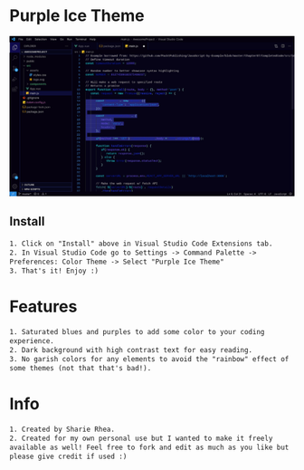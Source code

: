 # Purple Ice Theme

![Purple Ice Theme Example Image](/PurpleIceExample.jpeg)

## Install
    1. Click on "Install" above in Visual Studio Code Extensions tab.
    2. In Visual Studio Code go to Settings -> Command Palette -> Preferences: Color Theme -> Select "Purple Ice Theme"
    3. That's it! Enjoy :)

# Features

    1. Saturated blues and purples to add some color to your coding experience.
    2. Dark background with high contrast text for easy reading.
    3. No garish colors for any elements to avoid the "rainbow" effect of some themes (not that that's bad!).

# Info

    1. Created by Sharie Rhea.
    2. Created for my own personal use but I wanted to make it freely available as well! Feel free to fork and edit as much as you like but please give credit if used :)